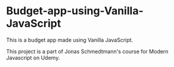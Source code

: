 # Budget-app-using-Vanilla-JavaScript
This is a budget app made using Vanilla JavaScript.

This project is a part of Jonas Schmedtmann's course for Modern Javascript on Udemy. 

